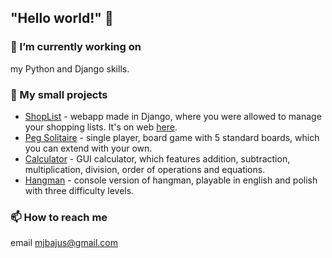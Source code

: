 ## "Hello world!" 👋

### 🔭 I’m currently working on
my Python and Django skills.

### :floppy_disk: My small projects
* [ShopList](https://github.com/mbajus/shoplist_django) - webapp made in Django, where you were allowed to manage your shopping lists. It's on web [here](https://mbajus.pythonanywhere.com/).
* [Peg Solitaire](https://github.com/mbajus/peg_solitaire) - single player, board game with 5 standard boards, which you can extend with your own.
* [Calculator](https://github.com/mbajus/calculator) - GUI calculator, which features addition, subtraction, multiplication, division, order of operations and equations.
* [Hangman](https://github.com/mbajus/hangman) - console version of hangman, playable in english and polish with three difficulty levels.

### 📫 How to reach me
email [mjbajus@gmail.com](mailto:mjbajus@gmail.com)

